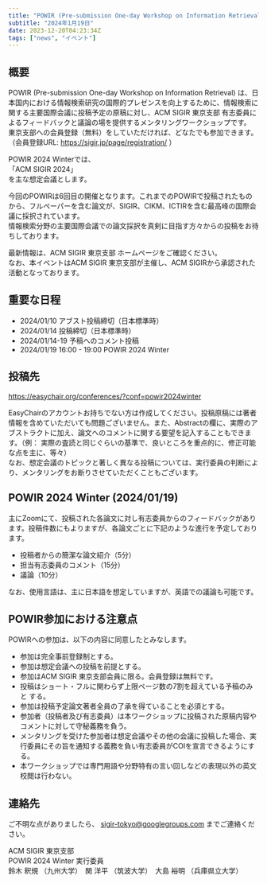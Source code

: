 ```yaml
---
title: "POWIR (Pre-submission One-day Workshop on Information Retrieval) 2024 Winter"
subtitle: "2024年1月19日"
date: 2023-12-20T04:23:34Z
tags: ["news", "イベント"]
---
```


## 概要

POWIR (Pre-submission One-day Workshop on Information Retrieval) は、日本国内における情報検索研究の国際的プレゼンスを向上するために、情報検索に関する主要国際会議に投稿予定の原稿に対し、ACM SIGIR 東京支部 有志委員によるフィードバックと議論の場を提供するメンタリングワークショップです。<br>
東京支部への会員登録（無料）をしていただければ、どなたでも参加できます。<br>
（会員登録URL: https://sigir.jp/page/registration/ ）

POWIR 2024 Winterでは、<br>
「ACM SIGIR 2024」<br>
を主な想定会議とします。

今回のPOWIRは6回目の開催となります。これまでのPOWIRで投稿されたものから、フルペーパーを含む論文が、SIGIR、CIKM、ICTIRを含む最高峰の国際会議に採択されています。<br>
情報検索分野の主要国際会議での論文採択を真剣に目指す方々からの投稿をお待ちしております。

最新情報は、ACM SIGIR 東京支部 ホームページをご確認ください。<br>
なお、本イベントはACM SIGIR 東京支部が主催し、ACM SIGIRから承認された活動となっております。

## 重要な日程

- 2024/01/10 アブスト投稿締切（日本標準時）
- 2024/01/14 投稿締切（日本標準時）
- 2024/01/14-19 予稿へのコメント投稿
- 2024/01/19 16:00 - 19:00 POWIR 2024 Winter

## 投稿先

https://easychair.org/conferences/?conf=powir2024winter

EasyChairのアカウントお持ちでない方は作成してください。投稿原稿には著者情報を含めていただいても問題ございません。また、Abstractの欄に、実際のアブストラクトに加え、論文へのコメントに関する要望を記入することもできます。（例： 実際の査読と同じぐらいの基準で、良いところを重点的に、修正可能な点を主に、等々）<br>
なお、想定会議のトピックと著しく異なる投稿については、実行委員の判断により、メンタリングをお断りさせていただくこともございます。

## POWIR 2024 Winter (2024/01/19)

主にZoomにて、投稿された各論文に対し有志委員からのフィードバックがあります。投稿件数にもよりますが、各論文ごとに下記のような進行を予定しております。

- 投稿者からの簡潔な論文紹介（5分）
- 担当有志委員のコメント（15分）
- 議論（10分）

なお、使用言語は、主に日本語を想定していますが、英語での議論も可能です。

## POWIR参加における注意点

POWIRへの参加は、以下の内容に同意したとみなします。

- 参加は完全事前登録制とする。
- 参加は想定会議への投稿を前提とする。
- 参加はACM SIGIR 東京支部会員に限る。会員登録は無料です。
- 投稿はショート・フルに関わらず上限ページ数の7割を超えている予稿のみと する。
- 参加は投稿予定論文著者全員の了承を得ていることを必須とする。
- 参加者（投稿者及び有志委員）は本ワークショップに投稿された原稿内容やコメントに対して守秘義務を負う。
- メンタリングを受けた参加者は想定会議やその他の会議に投稿した場合、実行委員にその旨を通知する義務を負い有志委員がCOIを宣言できるようにする。
- 本ワークショップでは専門用語や分野特有の言い回しなどの表現以外の英文校閲は行わない。

## 連絡先

ご不明な点がありましたら、 sigir-tokyo@googlegroups.com までご連絡ください。

ACM SIGIR 東京支部<br>
POWIR 2024 Winter 実行委員<br>
鈴木 釈規 （九州大学）　関 洋平 （筑波大学）　大島 裕明 （兵庫県立大学）
